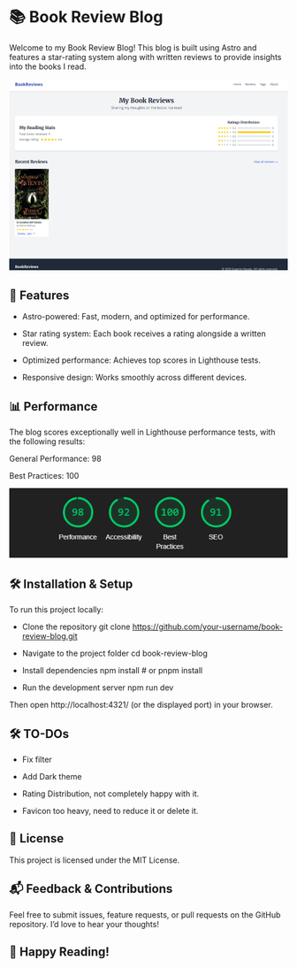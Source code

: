 # 📚 Book Review Blog

Welcome to my Book Review Blog! This blog is built using Astro and features a star-rating system along with written reviews to provide insights into the books I read.

![Home View](./public/home-view.png)

## 🚀 Features

- Astro-powered: Fast, modern, and optimized for performance.

- Star rating system: Each book receives a rating alongside a written review.

- Optimized performance: Achieves top scores in Lighthouse tests.

- Responsive design: Works smoothly across different devices.

## 📊 Performance

The blog scores exceptionally well in Lighthouse performance tests, with the following results:

General Performance: 98

Best Practices: 100

![Lighthouse Score](./public/lighthouse-score.PNG)


## 🛠️ Installation & Setup

To run this project locally:

- Clone the repository
git clone https://github.com/your-username/book-review-blog.git

- Navigate to the project folder
cd book-review-blog

- Install dependencies
npm install  # or pnpm install

- Run the development server
npm run dev

Then open http://localhost:4321/ (or the displayed port) in your browser.

## 🛠️ TO-DOs

- Fix filter

- Add Dark theme

- Rating Distribution, not completely happy with it.

- Favicon too heavy, need to reduce it or delete it.

## 📜 License

This project is licensed under the MIT License.

## 📬 Feedback & Contributions

Feel free to submit issues, feature requests, or pull requests on the GitHub repository. I’d love to hear your thoughts!

## 🚀 Happy Reading!


